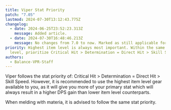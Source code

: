 ```yaml
---
title: Viper Stat Priority
patch: "7.05"
lastmod: 2024-07-30T13:12:43.775Z
changelog:
  - date: 2024-06-25T23:52:23.313Z
    message: Added article.
  - date: 2024-07-30T16:48:46.213Z
    message: No changes from 7.0 to now. Marked as still applicable for 7.05
priority: Highest item level is always most important. Within the same item
  level, prioritize Critical Hit > Determination = Direct Hit > Skill Speed.
authors:
  - Balance-VPR-Staff
---
```

Viper follows the stat priority of: Critical Hit > Determination = Direct Hit > Skill Speed. However, it is recommended to use the highest item level gear available to you, as it will give you more of your primary stat which will always result in a higher DPS gain than lower item level counterparts.

When melding with materia, it is advised to follow the same stat priority.